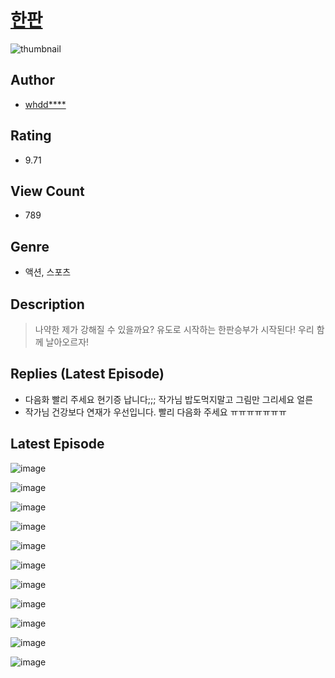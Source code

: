 # [한판](https://comic.naver.com/challenge/list?titleId=810260)
![thumbnail](https://image-comic.pstatic.net/user_contents_data/challenge_comic/2023/05/23/231136/upload_4135207595971653684_480x623.jpeg)

## Author
- [whdd****](https://comic.naver.com/artistTitle?id=231136)

## Rating
- 9.71

## View Count
- 789

## Genre
- 액션, 스포츠

## Description
> 나약한 제가 강해질 수 있을까요? 유도로 시작하는 한판승부가 시작된다! 우리 함께 날아오르자!

## Replies (Latest Episode)
- 다음화 빨리 주세요 현기증 납니다;;; 작가님 밥도먹지말고 그림만 그리세요 얼른
- 작가님 건강보다 연재가 우선입니다. 빨리 다음화 주세요 ㅠㅠㅠㅠㅠㅠㅠ

## Latest Episode
![image](https://image-comic.pstatic.net/user_contents_data/challenge_comic/2023/05/23/231136/upload_7077465527424136289.jpeg)

![image](https://image-comic.pstatic.net/user_contents_data/challenge_comic/2023/05/23/231136/upload_3545568076591293798.jpeg)

![image](https://image-comic.pstatic.net/user_contents_data/challenge_comic/2023/05/23/231136/upload_4062869613516710967.jpeg)

![image](https://image-comic.pstatic.net/user_contents_data/challenge_comic/2023/05/23/231136/upload_3474588011683341369.jpeg)

![image](https://image-comic.pstatic.net/user_contents_data/challenge_comic/2023/05/23/231136/upload_7292795856065226033.jpeg)

![image](https://image-comic.pstatic.net/user_contents_data/challenge_comic/2023/05/23/231136/upload_7004843862566974054.jpeg)

![image](https://image-comic.pstatic.net/user_contents_data/challenge_comic/2023/05/23/231136/upload_7292563859114832481.jpeg)

![image](https://image-comic.pstatic.net/user_contents_data/challenge_comic/2023/05/23/231136/upload_3905236849919406136.jpeg)

![image](https://image-comic.pstatic.net/user_contents_data/challenge_comic/2023/05/23/231136/upload_3690760794619326517.jpeg)

![image](https://image-comic.pstatic.net/user_contents_data/challenge_comic/2023/05/24/231136/upload_3486692320461546550.jpeg)

![image](https://image-comic.pstatic.net/user_contents_data/challenge_comic/2023/05/24/231136/upload_4123105073913422692.jpeg)
